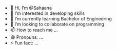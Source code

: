- 👋 Hi, I’m @Sahaana
- 👀 I’m interested in developing skills 
- 🌱 I’m currently learning Bachelor of Engineering 
- 💞️ I’m looking to collaborate on programming 
- 📫 How to reach me ...
- 😄 Pronouns: ...
- ⚡ Fun fact: ...

<!---
Sahaana23/Sahaana23 is a ✨ special ✨ repository because its `README.md` (this file) appears on your GitHub profile.
You can click the Preview link to take a look at your changes.
--->
